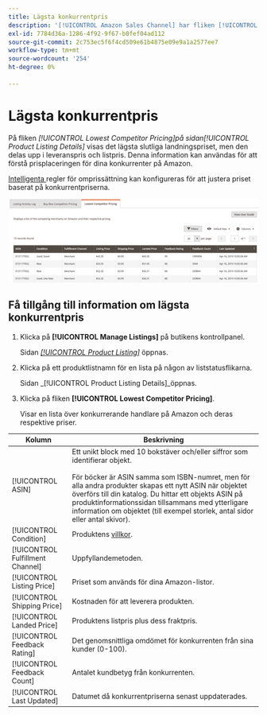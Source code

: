 ```yaml
---
title: Lägsta konkurrentpris
description: '[!UICONTROL Amazon Sales Channel] har fliken [!UICONTROL Lowest Competitor Pricing] som hjälper dig att förstå prisplaceringen för dina konkurrenter på Amazon.'
exl-id: 7784d36a-1286-4f92-9f67-b0fef04ad112
source-git-commit: 2c753ec5f6f4cd509e61b4875e09e9a1a2577ee7
workflow-type: tm+mt
source-wordcount: '254'
ht-degree: 0%

---
```


# Lägsta konkurrentpris

På fliken _[!UICONTROL Lowest Competitor Pricing]_på sidan_[!UICONTROL Product Listing Details]_ visas det lägsta slutliga landningspriset, men den delas upp i leveranspris och listpris. Denna information kan användas för att förstå prisplaceringen för dina konkurrenter på Amazon.

[Intelligenta ](./intelligent-repricing-rules.md) regler för omprissättning kan konfigureras för att justera priset baserat på konkurrentpriserna.

![Lägsta konkurrentpris](assets/amazon-listing-details-lowest-comp.png)

## Få tillgång till information om lägsta konkurrentpris

1. Klicka på **[!UICONTROL Manage Listings]** på butikens kontrollpanel.

   Sidan [_[!UICONTROL Product Listing]_](./managing-product-listings.md) öppnas.

1. Klicka på ett produktlistnamn för en lista på någon av liststatusflikarna.

   Sidan _[!UICONTROL Product Listing Details]_öppnas.

1. Klicka på fliken **[!UICONTROL Lowest Competitor Pricing]**.

   Visar en lista över konkurrerande handlare på Amazon och deras respektive priser.

| Kolumn | Beskrivning |
|---|---|
| [!UICONTROL ASIN] | Ett unikt block med 10 bokstäver och/eller siffror som identifierar objekt.<br><br>För böcker är ASIN samma som ISBN-numret, men för alla andra produkter skapas ett nytt ASIN när objektet överförs till din katalog. Du hittar ett objekts ASIN på produktinformationssidan tillsammans med ytterligare information om objektet (till exempel storlek, antal sidor eller antal skivor). |
| [!UICONTROL Condition] | Produktens [villkor](./product-listing-condition.md). |
| [!UICONTROL Fulfillment Channel] | Uppfyllandemetoden. |
| [!UICONTROL Listing Price] | Priset som används för dina Amazon-listor. |
| [!UICONTROL Shipping Price] | Kostnaden för att leverera produkten. |
| [!UICONTROL Landed Price] | Produktens listpris plus dess fraktpris. |
| [!UICONTROL Feedback Rating] | Det genomsnittliga omdömet för konkurrenten från sina kunder (0-100). |
| [!UICONTROL Feedback Count] | Antalet kundbetyg från konkurrenten. |
| [!UICONTROL Last Updated] | Datumet då konkurrentpriserna senast uppdaterades. |
